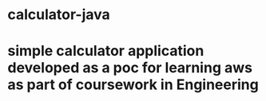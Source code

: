 # calculator-java
# simple calculator application developed as a poc for learning aws as part of coursework in Engineering
